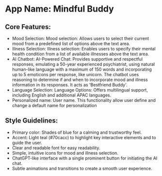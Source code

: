 # **App Name**: Mindful Buddy

## Core Features:

- Mood Selection: Mood selection: Allows users to select their current mood from a predefined list of options above the text area.
- Illness Selection: Illness selection: Enables users to specify their mental health condition from a list of available illnesses above the text area.
- AI Chatbot: AI-Powered Chat: Provides supportive and respectful responses, emulating a 50-year experienced psychiatrist, using natural human-like language with a maximum of 150 words and incorporating up to 5 emoticons per response, like unicorn. The chatbot uses reasoning to determine if and when to incorporate mood and illness information in its responses. It acts as 'Bestfriend Buddy'.
- Language Selection: Language Options: Offers multilingual support, including English and additional APAC languages.
- Personalized name: User name. This functionality allow user define and change a default name for personalization

## Style Guidelines:

- Primary color: Shades of blue for a calming and trustworthy feel.
- Accent: Light teal (#70cacc) to highlight key interactive elements and to guide the user.
- Clear and readable font for easy readability.
- Simple, intuitive icons for mood and illness selection.
- ChatGPT-like interface with a single prominent button for initiating the AI chat.
- Subtle animations and transitions to create a smooth user experience.